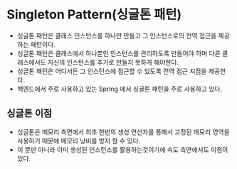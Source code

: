 # Singleton Pattern(싱글톤 패턴)

- 싱글톤 패턴은 클래스 인스턴스를 하나만 만들고 그 인스턴스로의 전역 접근을 제공하는 패턴이다.
- 싱글톤 패턴은 클래스에서 하나뿐인 인스턴스를 관리하도록 만들어야 하며 다른 클래스에서도 자신의 인스턴스를 추가로 만들지 못하게 해야한다.
- 싱글톤 패턴은 어디서든 그 인스턴스에 접근할 수 있도록 전역 접근 지점을 제공한다.
- 백엔드에서 주로 사용하고 있는 Spring 에서 싱글톤 패턴을 주로 사용하고 있다.

## 싱글톤 이점

- 싱글톤은 메모리 측면에서 최초 한번의 생성 연산자를 통해서 고정된 메모리 영역을 사용하기 때문에 메모리 낭비를 방지 할 수 있다.
- 이 뿐만 아니라 이미 생성된 인스턴스를 활용하는것이기에 속도 측면에서도 이점이 있다.
